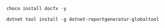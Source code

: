 ```powershell
choco install docfx -y 
```

```powershell
dotnet tool install -g dotnet-reportgenerator-globaltool
```